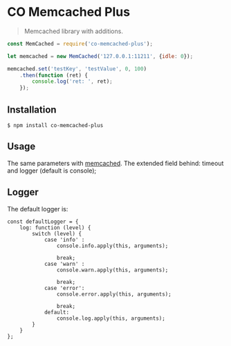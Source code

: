 # CO Memcached Plus

> Memcached library with additions.

```javascript
const MemCached = require('co-memcached-plus');

let memcached = new MemCached('127.0.0.1:11211', {idle: 0});

memcached.set('testKey', 'testValue', 0, 100)
    .then(function (ret) {
        console.log('ret: ', ret);
    });
```

## Installation

```shell
$ npm install co-memcached-plus
```

## Usage

The same parameters with [memcached](https://www.npmjs.com/package/memcached).
The extended field behind: timeout and logger (default is console);

## Logger

The default logger is:

```
const defaultLogger = {
    log: function (level) {
        switch (level) {
            case 'info' :
                console.info.apply(this, arguments);

                break;
            case 'warn' :
                console.warn.apply(this, arguments);

                break;
            case 'error':
                console.error.apply(this, arguments);

                break;
            default:
                console.log.apply(this, arguments);
        }
    }
};
```